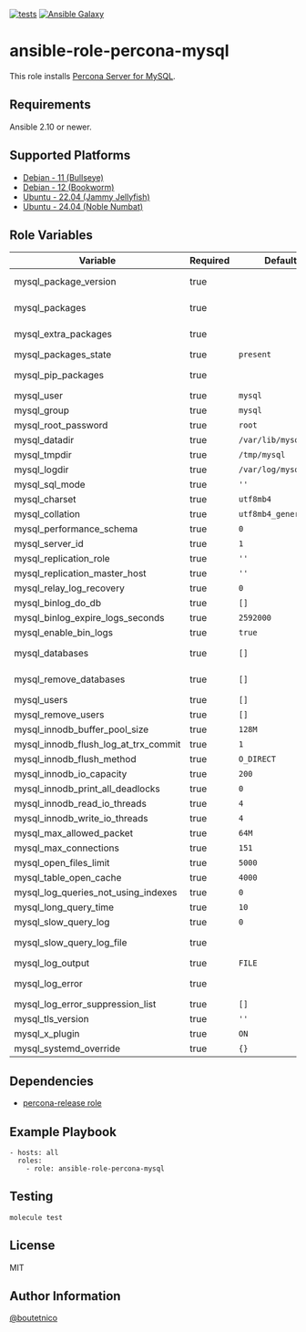 [![tests](https://github.com/boutetnico/ansible-role-percona-mysql/workflows/Test%20ansible%20role/badge.svg)](https://github.com/boutetnico/ansible-role-percona-mysql/actions?query=workflow%3A%22Test+ansible+role%22)
[![Ansible Galaxy](https://img.shields.io/badge/galaxy-boutetnico.percona_mysql-blue.svg)](https://galaxy.ansible.com/boutetnico/percona_mysql)

ansible-role-percona-mysql
==========================

This role installs [Percona Server for MySQL](https://www.percona.com/mysql/software/percona-server-for-mysql).

Requirements
------------

Ansible 2.10 or newer.

Supported Platforms
-------------------

- [Debian - 11 (Bullseye)](https://wiki.debian.org/DebianBullseye)
- [Debian - 12 (Bookworm)](https://wiki.debian.org/DebianBookworm)
- [Ubuntu - 22.04 (Jammy Jellyfish)](http://releases.ubuntu.com/22.04/)
- [Ubuntu - 24.04 (Noble Numbat)](http://releases.ubuntu.com/24.04/)

Role Variables
--------------

| Variable                             | Required | Default              | Choices   | Comments                                          |
|--------------------------------------|----------|----------------------|-----------|---------------------------------------------------|
| mysql_package_version                | true     |                      | string    | See `defaults/main.yml`.                          |
| mysql_packages                       | true     |                      | list      | See `defaults/main.yml`.                          |
| mysql_extra_packages                 | true     |                      | list      | See `defaults/main.yml`.                          |
| mysql_packages_state                 | true     | `present`            | string    |                                                   |
| mysql_pip_packages                   | true     |                      | list      | See `defaults/main.yml`.                          |
| mysql_user                           | true     | `mysql`              | string    |                                                   |
| mysql_group                          | true     | `mysql`              | string    |                                                   |
| mysql_root_password                  | true     | `root`               | string    |                                                   |
| mysql_datadir                        | true     | `/var/lib/mysql`     | string    |                                                   |
| mysql_tmpdir                         | true     | `/tmp/mysql`         | string    |                                                   |
| mysql_logdir                         | true     | `/var/log/mysql`     | string    |                                                   |
| mysql_sql_mode                       | true     | `''`                 | string    |                                                   |
| mysql_charset                        | true     | `utf8mb4`            | string    |                                                   |
| mysql_collation                      | true     | `utf8mb4_general_ci` | string    |                                                   |
| mysql_performance_schema             | true     | `0`                  | int       |                                                   |
| mysql_server_id                      | true     | `1`                  | int       |                                                   |
| mysql_replication_role               | true     | `''`                 | string    | `master`, `slave` or `''`                         |
| mysql_replication_master_host        | true     | `''`                 | string    |                                                   |
| mysql_relay_log_recovery             | true     | `0`                  | int       |                                                   |
| mysql_binlog_do_db                   | true     | `[]`                 | list      |                                                   |
| mysql_binlog_expire_logs_seconds     | true     | `2592000`            | int       | Default to 30 days.                               |
| mysql_enable_bin_logs                | true     | `true`               | boolean   |                                                   |
| mysql_databases                      | true     | `[]`                 | list      | Databases to create.                              |
| mysql_remove_databases               | true     | `[]`                 | list      | Databases to remove.                              |
| mysql_users                          | true     | `[]`                 | list      | Users to create.                                  |
| mysql_remove_users                   | true     | `[]`                 | list      | Users to remove.                                  |
| mysql_innodb_buffer_pool_size        | true     | `128M`               | string    |                                                   |
| mysql_innodb_flush_log_at_trx_commit | true     | `1`                  | int       |                                                   |
| mysql_innodb_flush_method            | true     | `O_DIRECT`           | string    |                                                   |
| mysql_innodb_io_capacity             | true     | `200`                | int       |                                                   |
| mysql_innodb_print_all_deadlocks     | true     | `0`                  | int       |                                                   |
| mysql_innodb_read_io_threads         | true     | `4`                  | int       |                                                   |
| mysql_innodb_write_io_threads        | true     | `4`                  | int       |                                                   |
| mysql_max_allowed_packet             | true     | `64M`                | string    |                                                   |
| mysql_max_connections                | true     | `151`                | int       |                                                   |
| mysql_open_files_limit               | true     | `5000`               | int       |                                                   |
| mysql_table_open_cache               | true     | `4000`               | int       |                                                   |
| mysql_log_queries_not_using_indexes  | true     | `0`                  | int       |                                                   |
| mysql_long_query_time                | true     | `10`                 | int       |                                                   |
| mysql_slow_query_log                 | true     | `0`                  | int       |                                                   |
| mysql_slow_query_log_file            | true     |                      | string    | See `defaults/main.yml`.                          |
| mysql_log_output                     | true     | `FILE`               | string    |                                                   |
| mysql_log_error                      | true     |                      | string    | See `defaults/main.yml`.                          |
| mysql_log_error_suppression_list     | true     | `[]`                 | list      |                                                   |
| mysql_tls_version                    | true     | `''`                 | string    |                                                   |
| mysql_x_plugin                       | true     | `ON`                 | string    |                                                   |
| mysql_systemd_override               | true     | `{}`                 | dict      |                                                   |

Dependencies
------------

- [percona-release role](https://github.com/boutetnico/ansible-role-percona-release/)

Example Playbook
----------------

    - hosts: all
      roles:
        - role: ansible-role-percona-mysql

Testing
-------

    molecule test

License
-------

MIT

Author Information
------------------

[@boutetnico](https://github.com/boutetnico)
